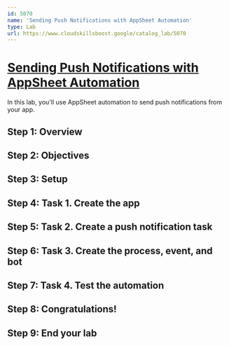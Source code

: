 ```yaml
---
id: 5070
name: 'Sending Push Notifications with AppSheet Automation'
type: Lab
url: https://www.cloudskillsboost.google/catalog_lab/5070
---
```


# [Sending Push Notifications with AppSheet Automation](https://www.cloudskillsboost.google/catalog_lab/5070)

In this lab, you'll use AppSheet automation to send push notifications from your app.

## Step 1: Overview

## Step 2: Objectives

## Step 3: Setup

## Step 4: Task 1. Create the app

## Step 5: Task 2. Create a push notification task

## Step 6: Task 3. Create the process, event, and bot

## Step 7: Task 4. Test the automation

## Step 8: Congratulations!

## Step 9: End your lab
